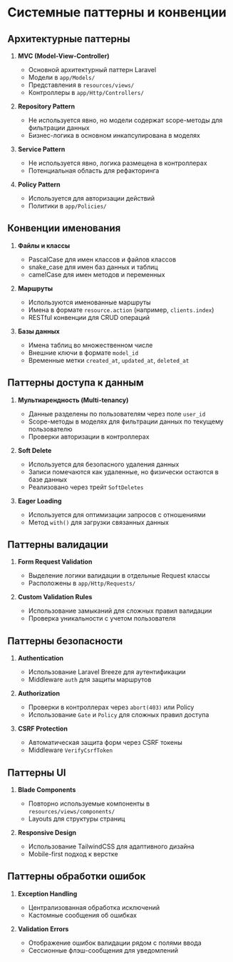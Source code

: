 # Системные паттерны и конвенции

## Архитектурные паттерны

1. **MVC (Model-View-Controller)**
   - Основной архитектурный паттерн Laravel
   - Модели в `app/Models/`
   - Представления в `resources/views/`
   - Контроллеры в `app/Http/Controllers/`

2. **Repository Pattern**
   - Не используется явно, но модели содержат scope-методы для фильтрации данных
   - Бизнес-логика в основном инкапсулирована в моделях

3. **Service Pattern**
   - Не используется явно, логика размещена в контроллерах
   - Потенциальная область для рефакторинга

4. **Policy Pattern**
   - Используется для авторизации действий
   - Политики в `app/Policies/`

## Конвенции именования

1. **Файлы и классы**
   - PascalCase для имен классов и файлов классов
   - snake_case для имен баз данных и таблиц
   - camelCase для имен методов и переменных

2. **Маршруты**
   - Используются именованные маршруты
   - Имена в формате `resource.action` (например, `clients.index`)
   - RESTful конвенции для CRUD операций

3. **Базы данных**
   - Имена таблиц во множественном числе
   - Внешние ключи в формате `model_id`
   - Временные метки `created_at`, `updated_at`, `deleted_at`

## Паттерны доступа к данным

1. **Мультиарендность (Multi-tenancy)**
   - Данные разделены по пользователям через поле `user_id`
   - Scope-методы в моделях для фильтрации данных по текущему пользователю
   - Проверки авторизации в контроллерах

2. **Soft Delete**
   - Используется для безопасного удаления данных
   - Записи помечаются как удаленные, но физически остаются в базе данных
   - Реализовано через трейт `SoftDeletes`

3. **Eager Loading**
   - Используется для оптимизации запросов с отношениями
   - Метод `with()` для загрузки связанных данных

## Паттерны валидации

1. **Form Request Validation**
   - Выделение логики валидации в отдельные Request классы
   - Расположены в `app/Http/Requests/`

2. **Custom Validation Rules**
   - Использование замыканий для сложных правил валидации
   - Проверка уникальности с учетом пользователя

## Паттерны безопасности

1. **Authentication**
   - Использование Laravel Breeze для аутентификации
   - Middleware `auth` для защиты маршрутов

2. **Authorization**
   - Проверки в контроллерах через `abort(403)` или Policy
   - Использование `Gate` и `Policy` для сложных правил доступа

3. **CSRF Protection**
   - Автоматическая защита форм через CSRF токены
   - Middleware `VerifyCsrfToken`

## Паттерны UI

1. **Blade Components**
   - Повторно используемые компоненты в `resources/views/components/`
   - Layouts для структуры страниц

2. **Responsive Design**
   - Использование TailwindCSS для адаптивного дизайна
   - Mobile-first подход к верстке

## Паттерны обработки ошибок

1. **Exception Handling**
   - Централизованная обработка исключений
   - Кастомные сообщения об ошибках

2. **Validation Errors**
   - Отображение ошибок валидации рядом с полями ввода
   - Сессионные флэш-сообщения для уведомлений 